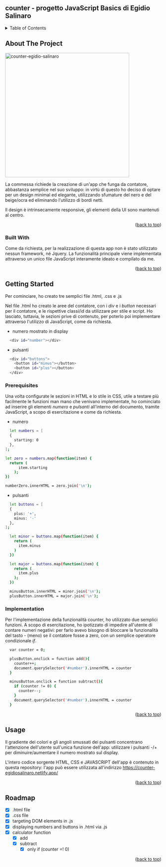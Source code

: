 <a name="readme-top"></a>

## counter - progetto JavaScript Basics di Egidio Salinaro

<!-- TABLE OF CONTENTS -->
<details>
  <summary>Table of Contents</summary>
  <ol>
    <li>
      <a href="#about-the-project">About The Project</a>
      <ul>
        <li><a href="#built-with">Built With</a></li>
      </ul>
    </li>
    <li>
      <a href="#getting-started">Getting Started</a>
      <ul>
        <li><a href="#prerequisites">Prerequisites</a></li>
        <li><a href="#implementation">Implementation</a></li>
      </ul>
    </li>
    <li><a href="#usage">Usage</a></li>
    <li><a href="#roadmap">Roadmap</a></li>
  </ol>
</details>



<!-- ABOUT THE PROJECT -->
## About The Project

<img width="400" alt="counter-egidio-salinaro" src="https://user-images.githubusercontent.com/129901135/236956535-3daee979-a717-4cde-ab81-029e8879aa40.png">

La commessa richiede la creazione di un'app che funga da contatore, abbastanza semplice nel suo sviluppo: in virtù di questo ho deciso di optare per un design minimal ed elegante, utilizzando sfumature del nero e del beige/ocra ed eliminando l'utilizzo di bordi netti.

Il design è intrinsecamente responsive, gli elementi della UI sono mantenuti al centro.

<p align="right">(<a href="#readme-top">back to top</a>)</p>



### Built With

Come da richiesta, per la realizzazione di questa app non è stato utilizzato nessun framework, né Jquery. La funzionalità principale viene implementata attraverso un unico file JavaScript interamente ideato e compilato da me.

<p align="right">(<a href="#readme-top">back to top</a>)</p>



<!-- GETTING STARTED -->
## Getting Started

Per cominciare, ho creato tre semplici file .html, .css e .js

Nel file .html ho creato le aree del contatore, con i _div_ e i _button_ necessari per il contatore, e le rispettive classi/id da utilizzare per stile e script. Ho lasciato, tuttavia, le sezioni prive di contenuto, per poterlo poi implementare attraverso l'utilizzo di JavaScript, come da richiesta.
  * numero mostrato in display
  ```sh
    <div id="number"></div>
  ```
  
  
  * pulsanti
  ```sh
    <div id="buttons">
      <button id="minus"></button>
      <button id="plus"></button>
    </div> 
  ```

### Prerequisites

Una volta configurate le sezioni in HTML e lo stile in CSS, utile a testare più facilmente le funzioni man mano che venivano implementate, ho cominciato ad inserire gli elementi _numero_ e _pulsanti_ all'interno del documento, tramite JavaScript, a scopo di esercitazione e come da richiesta.
  * numero
  ```sh
    let numbers = [
    {
      starting: 0
    },
  ];

  let zero = numbers.map(function(item) {
    return (
        item.starting
      );
  })

  numberZero.innerHTML = zero.join('\n');
```
* pulsanti
```sh
  let buttons = [
  {
    plus: '+',
    minus: '-'
  },
];

  let minor = buttons.map(function(item) {
    return (
      item.minus
    )
  })

  let major = buttons.map(function(item) {
    return (
      item.plus
    );
  })

  minusButton.innerHTML = minor.join('\n');
  plusButton.innerHTML = major.join('\n');
```

### Implementation

Per l'implementazione della funzionalità counter, ho utilizzato due semplici funzioni. A scopo di esercitazione, ho ipotizzato di impedire all'utente di contare numeri negativi: per farlo avevo bisogno di bloccare la funzionalità del tasto - (meno) se il contatore fosse a zero, con un semplice operatore condizionale _if_.
  
```sh
  var counter = 0;

  plusButton.onclick = function add(){
    counter++;
    document.querySelector('#number').innerHTML = counter
  }

  minusButton.onclick = function subtract(){
    if (counter != 0) {
      counter--;
    }
    document.querySelector('#number').innerHTML = counter
  }
```

<p align="right">(<a href="#readme-top">back to top</a>)</p>



<!-- USAGE EXAMPLES -->
## Usage

Il gradiente dei colori e gli angoli smussati dei pulsanti concentrano l'attenzione dell'utente sull'unica funzione dell'app: utilizzare i pulsanti -/+ per diminuire/aumentare il numero mostrato sul display.

L'intero codice sorgente HTML, CSS e JAVASCRIPT dell'app è contenuto in questa repository: l'app può essere utilizzata all'indirizzo https://counter-egidiosalinaro.netlify.app/

<p align="right">(<a href="#readme-top">back to top</a>)</p>



<!-- ROADMAP -->
## Roadmap

- [x] .html file
- [x] .css file
- [x] targeting DOM elements in .js
- [x] displaying numbers and buttons in .html via .js
- [x] calculator function
    - [x] add
    - [x] subtract
      - [x] only if (counter =! 0)

<p align="right">(<a href="#readme-top">back to top</a>)</p>

